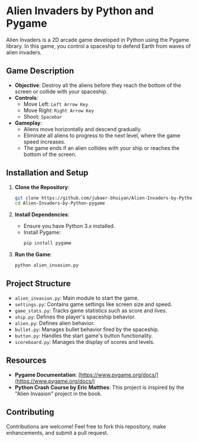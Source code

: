 # Alien Invaders by Python and Pygame

Alien Invaders is a 2D arcade game developed in Python using the Pygame library. In this game, you control a spaceship to defend Earth from waves of alien invaders.

## Game Description

- **Objective**: Destroy all the aliens before they reach the bottom of the screen or collide with your spaceship.
- **Controls**:
  - Move Left: `Left Arrow Key`
  - Move Right: `Right Arrow Key`
  - Shoot: `Spacebar`
- **Gameplay**:
  - Aliens move horizontally and descend gradually.
  - Eliminate all aliens to progress to the next level, where the game speed increases.
  - The game ends if an alien collides with your ship or reaches the bottom of the screen.

## Installation and Setup

1. **Clone the Repository**:
   ```bash
   git clone https://github.com/jubaer-bhuiyan/Alien-Invaders-by-Python-pygame.git
   cd Alien-Invaders-by-Python-pygame
   ```

2. **Install Dependencies**:
   - Ensure you have Python 3.x installed.
   - Install Pygame:
     ```bash
     pip install pygame
     ```

3. **Run the Game**:
   ```bash
   python alien_invasion.py
   ```

## Project Structure

- `alien_invasion.py`: Main module to start the game.
- `settings.py`: Contains game settings like screen size and speed.
- `game_stats.py`: Tracks game statistics such as score and lives.
- `ship.py`: Defines the player's spaceship behavior.
- `alien.py`: Defines alien behavior.
- `bullet.py`: Manages bullet behavior fired by the spaceship.
- `button.py`: Handles the start game's button functionality.
- `scoreboard.py`: Manages the display of scores and levels.

## Resources

- **Pygame Documentation**: [https://www.pygame.org/docs/](https://www.pygame.org/docs/)
- **Python Crash Course by Eric Matthes**: This project is inspired by the "Alien Invasion" project in the book.

## Contributing

Contributions are welcome! Feel free to fork this repository, make enhancements, and submit a pull request.
